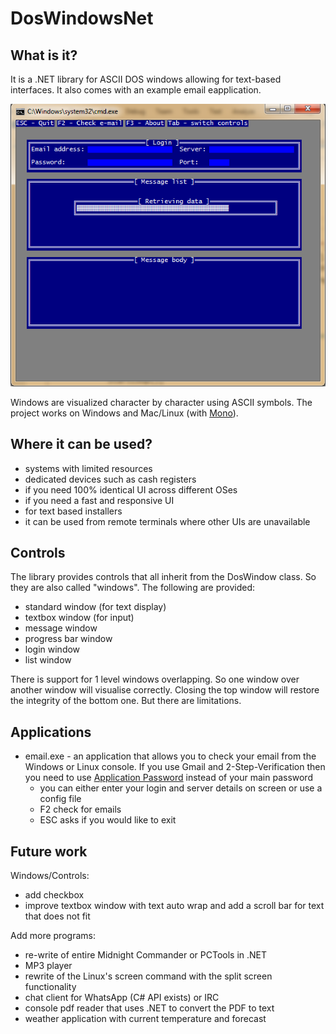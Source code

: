 # DosWindowsNet

## What is it?

It is a .NET library for ASCII DOS windows allowing for text-based interfaces. It also comes with an example email eapplication. 

![Alt text](/screenshots/email2.png?raw=true "email.exe can check e-mail from gmail")

Windows are visualized character by character using ASCII symbols. The project works on Windows and Mac/Linux (with [Mono](https://www.mono-project.com)).

## Where it can be used?

  * systems with limited resources
  * dedicated devices such as cash registers
  * if you need 100% identical UI across different OSes
  * if you need a fast and responsive UI
  * for text based installers
  * it can be used from remote terminals where other UIs are unavailable
  
## Controls
The library provides controls that all inherit from the DosWindow class. So they are also called "windows". The following are provided:
  * standard window (for text display)
  * textbox window (for input)
  * message window
  * progress bar window 
  * login window
  * list window

There is support for 1 level windows overlapping. So one window over another window will visualise correctly. Closing the top window will restore the integrity of the bottom one. But there are limitations.

## Applications
  * email.exe - an application that allows you to check your email from the Windows or Linux console. If you use Gmail and 2-Step-Verification then you need to use [Application Password](https://support.google.com/accounts/answer/185833?hl=en) instead of your main password
    * you can either enter your login and server details on screen or use a config file
    * F2 check for emails
    * ESC asks if you would like to exit 

## Future work
Windows/Controls:
  * add checkbox
  * improve textbox window with text auto wrap and add a scroll bar for text that does not fit
  
Add more programs:
  * re-write of entire Midnight Commander or PCTools in .NET
  * MP3 player
  * rewrite of the Linux's screen command with the split screen functionality
  * chat client for WhatsApp (C# API exists) or IRC
  * console pdf reader that uses .NET to convert the PDF to text
  * weather application with current temperature and forecast
  
  



